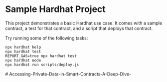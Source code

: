 # Sample Hardhat Project

This project demonstrates a basic Hardhat use case. It comes with a sample contract, a test for that contract, and a script that deploys that contract.

Try running some of the following tasks:

```shell
npx hardhat help
npx hardhat test
REPORT_GAS=true npx hardhat test
npx hardhat node
npx hardhat run scripts/deploy.js
```
#   A c c e s s i n g - P r i v a t e - D a t a - i n - S m a r t - C o n t r a c t s - A - D e e p - D i v e -  
 